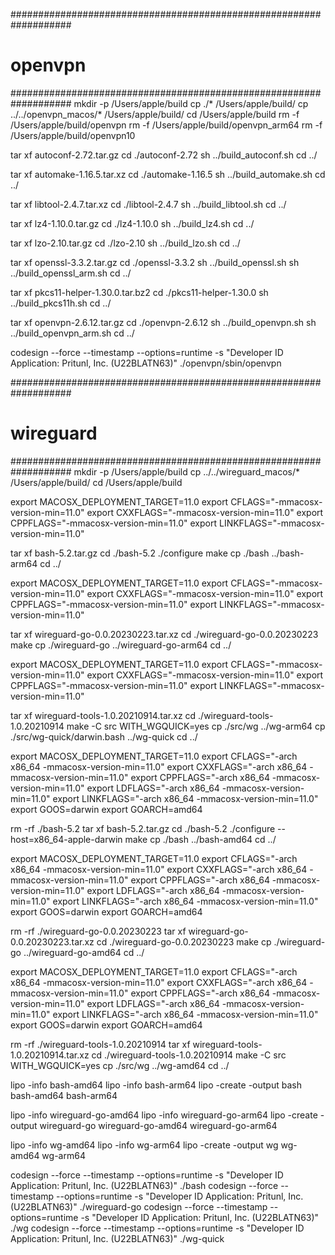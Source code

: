 ###################################################################
# openvpn
###################################################################
mkdir -p /Users/apple/build
cp ./* /Users/apple/build/
cp ../../openvpn_macos/* /Users/apple/build/
cd /Users/apple/build
rm -f /Users/apple/build/openvpn
rm -f /Users/apple/build/openvpn_arm64
rm -f /Users/apple/build/openvpn10

tar xf autoconf-2.72.tar.gz
cd ./autoconf-2.72
sh ../build_autoconf.sh
cd ../

tar xf automake-1.16.5.tar.xz
cd ./automake-1.16.5
sh ../build_automake.sh
cd ../

tar xf libtool-2.4.7.tar.xz
cd ./libtool-2.4.7
sh ../build_libtool.sh
cd ../

tar xf lz4-1.10.0.tar.gz
cd ./lz4-1.10.0
sh ../build_lz4.sh
cd ../

tar xf lzo-2.10.tar.gz
cd ./lzo-2.10
sh ../build_lzo.sh
cd ../

tar xf openssl-3.3.2.tar.gz
cd ./openssl-3.3.2
sh ../build_openssl.sh
sh ../build_openssl_arm.sh
cd ../

tar xf pkcs11-helper-1.30.0.tar.bz2
cd ./pkcs11-helper-1.30.0
sh ../build_pkcs11h.sh
cd ../

tar xf openvpn-2.6.12.tar.gz
cd ./openvpn-2.6.12
sh ../build_openvpn.sh
sh ../build_openvpn_arm.sh
cd ../


codesign --force --timestamp --options=runtime -s "Developer ID Application: Pritunl, Inc. (U22BLATN63)" ./openvpn/sbin/openvpn

###################################################################
# wireguard
###################################################################
mkdir -p /Users/apple/build
cp ../../wireguard_macos/* /Users/apple/build/
cd /Users/apple/build

export MACOSX_DEPLOYMENT_TARGET=11.0
export CFLAGS="-mmacosx-version-min=11.0"
export CXXFLAGS="-mmacosx-version-min=11.0"
export CPPFLAGS="-mmacosx-version-min=11.0"
export LINKFLAGS="-mmacosx-version-min=11.0"

tar xf bash-5.2.tar.gz
cd ./bash-5.2
./configure
make
cp ./bash ../bash-arm64
cd ../

export MACOSX_DEPLOYMENT_TARGET=11.0
export CFLAGS="-mmacosx-version-min=11.0"
export CXXFLAGS="-mmacosx-version-min=11.0"
export CPPFLAGS="-mmacosx-version-min=11.0"
export LINKFLAGS="-mmacosx-version-min=11.0"

tar xf wireguard-go-0.0.20230223.tar.xz
cd ./wireguard-go-0.0.20230223
make
cp ./wireguard-go ../wireguard-go-arm64
cd ../

export MACOSX_DEPLOYMENT_TARGET=11.0
export CFLAGS="-mmacosx-version-min=11.0"
export CXXFLAGS="-mmacosx-version-min=11.0"
export CPPFLAGS="-mmacosx-version-min=11.0"
export LINKFLAGS="-mmacosx-version-min=11.0"

tar xf wireguard-tools-1.0.20210914.tar.xz
cd ./wireguard-tools-1.0.20210914
make -C src WITH_WGQUICK=yes
cp ./src/wg ../wg-arm64
cp ./src/wg-quick/darwin.bash ../wg-quick
cd ../

export MACOSX_DEPLOYMENT_TARGET=11.0
export CFLAGS="-arch x86_64 -mmacosx-version-min=11.0"
export CXXFLAGS="-arch x86_64 -mmacosx-version-min=11.0"
export CPPFLAGS="-arch x86_64 -mmacosx-version-min=11.0"
export LDFLAGS="-arch x86_64 -mmacosx-version-min=11.0"
export LINKFLAGS="-arch x86_64 -mmacosx-version-min=11.0"
export GOOS=darwin
export GOARCH=amd64

rm -rf ./bash-5.2
tar xf bash-5.2.tar.gz
cd ./bash-5.2
./configure --host=x86_64-apple-darwin
make
cp ./bash ../bash-amd64
cd ../

export MACOSX_DEPLOYMENT_TARGET=11.0
export CFLAGS="-arch x86_64 -mmacosx-version-min=11.0"
export CXXFLAGS="-arch x86_64 -mmacosx-version-min=11.0"
export CPPFLAGS="-arch x86_64 -mmacosx-version-min=11.0"
export LDFLAGS="-arch x86_64 -mmacosx-version-min=11.0"
export LINKFLAGS="-arch x86_64 -mmacosx-version-min=11.0"
export GOOS=darwin
export GOARCH=amd64

rm -rf ./wireguard-go-0.0.20230223
tar xf wireguard-go-0.0.20230223.tar.xz
cd ./wireguard-go-0.0.20230223
make
cp ./wireguard-go ../wireguard-go-amd64
cd ../

export MACOSX_DEPLOYMENT_TARGET=11.0
export CFLAGS="-arch x86_64 -mmacosx-version-min=11.0"
export CXXFLAGS="-arch x86_64 -mmacosx-version-min=11.0"
export CPPFLAGS="-arch x86_64 -mmacosx-version-min=11.0"
export LDFLAGS="-arch x86_64 -mmacosx-version-min=11.0"
export LINKFLAGS="-arch x86_64 -mmacosx-version-min=11.0"
export GOOS=darwin
export GOARCH=amd64

rm -rf ./wireguard-tools-1.0.20210914
tar xf wireguard-tools-1.0.20210914.tar.xz
cd ./wireguard-tools-1.0.20210914
make -C src WITH_WGQUICK=yes
cp ./src/wg ../wg-amd64
cd ../

lipo -info bash-amd64
lipo -info bash-arm64
lipo -create -output bash bash-amd64 bash-arm64

lipo -info wireguard-go-amd64
lipo -info wireguard-go-arm64
lipo -create -output wireguard-go wireguard-go-amd64 wireguard-go-arm64

lipo -info wg-amd64
lipo -info wg-arm64
lipo -create -output wg wg-amd64 wg-arm64

codesign --force --timestamp --options=runtime -s "Developer ID Application: Pritunl, Inc. (U22BLATN63)" ./bash
codesign --force --timestamp --options=runtime -s "Developer ID Application: Pritunl, Inc. (U22BLATN63)" ./wireguard-go
codesign --force --timestamp --options=runtime -s "Developer ID Application: Pritunl, Inc. (U22BLATN63)" ./wg
codesign --force --timestamp --options=runtime -s "Developer ID Application: Pritunl, Inc. (U22BLATN63)" ./wg-quick
